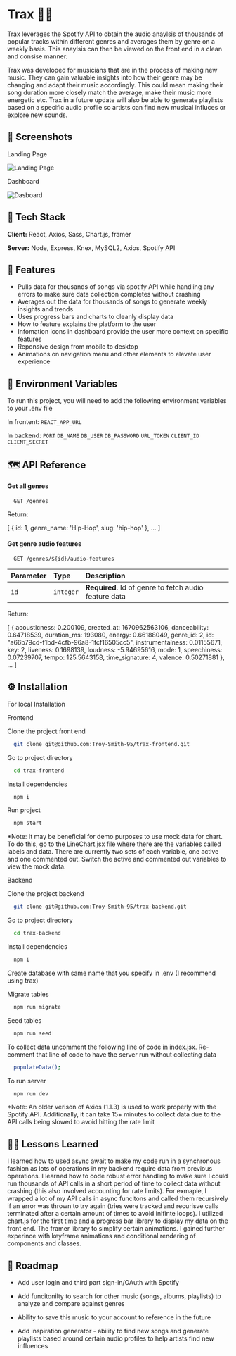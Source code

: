 
# Trax 🎵🎤

Trax leverages the Spotify API to obtain the audio anaylsis of thousands of popular tracks within different genres and averages them by genre on a weekly basis. This anaylsis can then be viewed on the front end in a clean and consise manner. 

Trax was developed for musicians that are in the process of making new music. They can gain valuable insights into how their genre may be changing and adapt their music accordingly. This could mean making their song duration more closely match the average, make their music more energetic etc. Trax in a future update will also be able to generate playlists based on a specific audio profile so artists can find new musical influces or explore new sounds.

## 📸 Screenshots

Landing Page

![Landing Page](https://user-images.githubusercontent.com/114879201/207756585-93c3acb3-5e5b-4a07-9c9b-c39d5265f219.png)

Dashboard

![Dasboard](https://user-images.githubusercontent.com/114879201/207756636-3e6f2b51-5677-4d7d-aa6a-1f8ef14cb733.png)


## 👾 Tech Stack

**Client:** React, Axios, Sass, Chart.js, framer

**Server:** Node, Express, Knex, MySQL2, Axios, Spotify API


## 🎯 Features

- Pulls data for thousands of songs via spotify API while handling any errors to make sure data collection completes without crashing
- Averages out the data for thousands of songs to generate weekly insights and trends
- Uses progress bars and charts to cleanly display data
- How to feature explains the platform to the user
- Infomation icons in dashboard provide the user more context on specific features
- Reponsive design from mobile to desktop
- Animations on navigation menu and other elements to elevate user experience

## 🔑 Environment Variables 

To run this project, you will need to add the following environment variables to your .env file

In frontent:
`REACT_APP_URL`

In backend:
`PORT`
`DB_NAME`
`DB_USER`
`DB_PASSWORD`
`URL_TOKEN`
`CLIENT_ID`
`CLIENT_SECRET`

## 🗺 API Reference

#### Get all genres

```http
  GET /genres
```

Return:

[
    {
        id: 1, 
        genre_name: 'Hip-Hop', 
        slug: 'hip-hop'
    },
    ...
]

#### Get genre audio features

```http
  GET /genres/${id}/audio-features
```

| Parameter | Type      | Description                             |
| :-------- | :-------  | :-------------------------------------  |
| `id`      | `integer` | **Required**. Id of genre to fetch audio feature data |

Return:

[
    {
        acousticness: 0.200109,
        created_at: 1670962563106,
        danceability: 0.64718539,
        duration_ms: 193080,
        energy: 0.66188049,
        genre_id: 2,
        id: "a66b79cd-f1bd-4cfb-96a8-1fcf16505cc5",
        instrumentalness: 0.01155671,
        key: 2,
        liveness: 0.1698139,
        loudness: -5.94695616,
        mode: 1,
        speechiness: 0.07239707,
        tempo: 125.5643158,
        time_signature: 4,
        valence: 0.50271881
    },
    ...
]



## ⚙️ Installation

For local Installation

Frontend

Clone the project front end

```bash
  git clone git@github.com:Troy-Smith-95/trax-frontend.git
```

Go to project directory

```bash
  cd trax-frontend
```

Install dependencies 

```bash
  npm i
```

Run project

```bash
  npm start
```

*Note: It may be beneficial for demo purposes to use mock data for chart. To do this, go to the LineChart.jsx file where there are the variables called labels and data. There are currently two sets of each variable, one active and one commented out. Switch the active and commented out variables to view the mock data. 

Backend 

Clone the project backend

```bash
  git clone git@github.com:Troy-Smith-95/trax-backend.git
```

Go to project directory

```bash
  cd trax-backend
```
Install dependencies 

```bash
  npm i
```

Create database with same name that you specify in .env  (I recommend using trax)

Migrate tables

```bash
  npm run migrate
```

Seed tables 

```bash
  npm run seed
```

To collect data uncomment the following line of code in index.jsx. Re-comment that line of code to have the server run without collecting data

```bash
  populateData();
```

To run server

```bash
  npm run dev
```

*Note: An older verison of Axios (1.1.3) is used to work properly with the Spotify API. Additionally, it can take 15+ minutes to collect data due to the API calls being slowed to avoid hitting the rate limit


## 🧑‍🎓 Lessons Learned

I learned how to used async await to make my code run in a synchronous fashion as lots of operations in my backend require data from previous operations. I learned how to code robust error handling to make sure I could run thousands of API calls in a short period of time to collect data without crashing (this also involved accounting for rate limits). For exmaple, I wrapped a lot of my API calls in async funcitons and called them recursively if an error was thrown to try again (tries were tracked and recurisve calls terminated after a certain amount of times to avoid inifinte loops). I utilized chart.js for the first time and a progress bar library to display my data on the front end. The framer library to simplify certain animations. I gained further experince with keyframe animations and conditional rendering of components and classes. 

## 🧭 Roadmap

- Add user login and third part sign-in/OAuth with Spotify

- Add funcitonilty to search for other music (songs, albums, playlists) to analyze and compare against genres

- Ability to save this music to your account to reference in the future

- Add inspiration generator - ability to find new songs and generate playlists based around certain audio profiles to help artists find new influences
